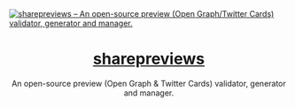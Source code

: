 <a href="https://dub.co">
  <img alt="sharepreviews – An open-source preview (Open Graph/Twitter Cards) validator, generator and manager." src="https://sharepreviews-3zgb1ho83-santiago-galan-s-team.vercel.app/opengraph-image.png?372ee3567bb354bc">
  <h1 align="center">sharepreviews</h1>
</a>

<p align="center">
  An open-source preview (Open Graph & Twitter Cards) validator, generator and manager.
</p>
